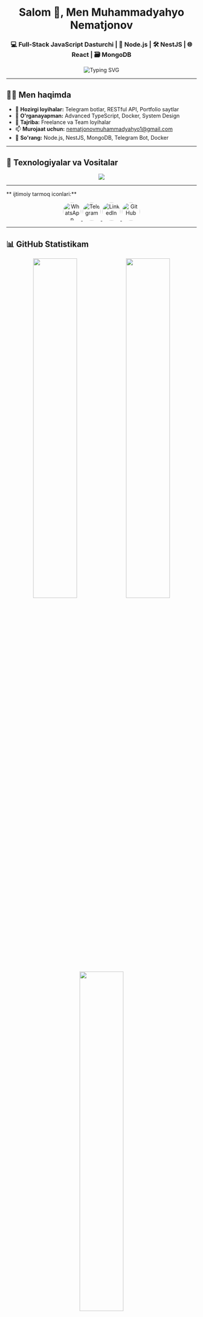 <h1 align="center">Salom 👋, Men Muhammadyahyo Nematjonov</h1>
<h3 align="center">💻 Full-Stack JavaScript Dasturchi | 🧠 Node.js | 🛠️ NestJS | 🌐 React | 🗃️ MongoDB</h3>

<p align="center">
  <img src="https://readme-typing-svg.demolab.com?font=Fira+Code&duration=3000&pause=1000&color=00FFA1&center=true&vCenter=true&width=500&lines=Assalomu+alaykum+%F0%9F%91%8B;Backend+va+Fullstack+loyihalar+yarataman;Node.js+%2C+NestJS+%2C+MongoDB+%2C+React;O'zbek+Dasturchisi+%F0%9F%87%BA%F0%9F%87%BF" alt="Typing SVG" />
</p>

---

## 🧑‍💻 Men haqimda
- 🔭 **Hozirgi loyihalar:** Telegram botlar, RESTful API, Portfolio saytlar
- 🌱 **O'rganayapman:** Advanced TypeScript, Docker, System Design
- 💼 **Tajriba:** Freelance va Team loyihalar
- 📫 **Murojaat uchun:** nematjonovmuhammadyahyo1@gmail.com
- 💬 **So'rang:** Node.js, NestJS, MongoDB, Telegram Bot, Docker

---

## 🚀 Texnologiyalar va Vositalar

<p align="center">
  <img src="https://skillicons.dev/icons?i=nodejs,nestjs,js,ts,react,mongodb,postgres,mysql,python,html,css,docker,linux,git&theme=dark" />
</p>



---



** ijtimoiy tarmoq iconlari:**

<p align="center">
  <a href="https://wa.me/998901234567">
    <img src="https://img.icons8.com/color/48/whatsapp--v1.png" alt="WhatsApp" style="border-radius: 50%; width: 48px; height: 48px;" />
  </a>
  <a href="https://t.me/your_username">
    <img src="https://img.icons8.com/color/48/telegram-app--v1.png" alt="Telegram" style="border-radius: 50%; width: 48px; height: 48px;" />
  </a>
  <a href="https://www.linkedin.com/in/muhammadyahyo-nematjonov">
    <img src="https://img.icons8.com/color/48/linkedin.png" alt="LinkedIn" style="border-radius: 50%; width: 48px; height: 48px;" />
  </a>
  <a href="https://github.com/MuhammadyahyoNematjonov">
    <img src="https://img.icons8.com/color/48/github--v1.png" alt="GitHub" style="border-radius: 50%; width: 48px; height: 48px;" />
  </a>
</p>

---

## 📊 GitHub Statistikam

<p align="center">
  <img width="48%" src="https://github-readme-stats.vercel.app/api?username=MuhammadyahyoNematjonov&show_icons=true&theme=tokyonight&hide_border=true" style="border-radius: 10px;" />
  <img width="48%" src="https://github-readme-streak-stats.herokuapp.com/?user=MuhammadyahyoNematjonov&theme=tokyonight&hide_border=true" style="border-radius: 10px;" />
</p>

<p align="center">
  <img width="48%" src="https://github-readme-stats.vercel.app/api/top-langs/?username=MuhammadyahyoNematjonov&layout=compact&theme=tokyonight&hide_border=true" style="border-radius: 10px;" />
</p>

---

## 🏆 Yutuqlar va Faoliyat

<p align="center">
  <img src="https://github-profile-trophy.vercel.app/?username=MuhammadyahyoNematjonov&theme=tokyonight&no-frame=true&margin-w=4&row=1" style="border-radius: 10px;" />
</p>

---

## 🔥 Faoliyat Grafigi

<p align="center">
  <img src="https://github-readme-activity-graph.vercel.app/graph?username=MuhammadyahyoNematjonov&theme=tokyo-night&hide_border=true" style="border-radius: 10px;" />
</p>

---

## 💼 Loyihalar

### 🤖 Telegram Bot Loyihalari
<div style="display: flex; align-items: center; margin-bottom: 10px;">
  <img src="https://img.icons8.com/color/30/telegram-app--v1.png" style="border-radius: 50%; margin-right: 10px;" />
  <strong>E-commerce Bot</strong> - Telegram orqali mahsulot sotish
</div>

<div style="display: flex; align-items: center; margin-bottom: 10px;">
  <img src="https://img.icons8.com/color/30/restaurant.png" style="border-radius: 50%; margin-right: 10px;" />
  <strong>Restaurant Bot</strong> - Restoran uchun buyurtma qabul qilish
</div>

<div style="display: flex; align-items: center; margin-bottom: 10px;">
  <img src="https://img.icons8.com/color/30/education.png" style="border-radius: 50%; margin-right: 10px;" />
  <strong>Learning Bot</strong> - O'qituvchi bot darslar uchun
</div>

### 🌐 Web Ilovalar
<div style="display: flex; align-items: center; margin-bottom: 10px;">
  <img src="https://img.icons8.com/color/30/portfolio.png" style="border-radius: 50%; margin-right: 10px;" />
  <strong>Portfolio Sayt</strong> - Shaxsiy portfolio veb-sayt
</div>

<div style="display: flex; align-items: center; margin-bottom: 10px;">
  <img src="https://img.icons8.com/color/30/crm.png" style="border-radius: 50%; margin-right: 10px;" />
  <strong>CRM Sistema</strong> - Mijozlarni boshqarish tizimi
</div>

<div style="display: flex; align-items: center; margin-bottom: 10px;">
  <img src="https://img.icons8.com/color/30/blog.png" style="border-radius: 50%; margin-right: 10px;" />
  <strong>Blog Platformasi</strong> - Maqolalar va yangiliklarni chop etish
</div>

---

## 📚 Hozirgi O'rganishlar

```javascript
const currentlyLearning = {
  backend: ['Advanced NestJS', 'Microservices', 'GraphQL'],
  devops: ['Docker', 'Kubernetes', 'CI/CD'],
  database: ['Redis', 'Elasticsearch'],
  frontend: ['Next.js', 'React Native']
};
